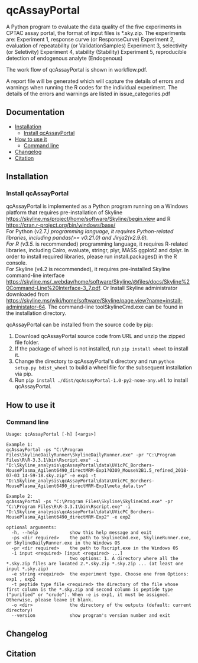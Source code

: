 qcAssayPortal
================================================

A Python program to evaluate the data quality of the five experiments in CPTAC assay portal, the format of input files is *.sky.zip.
The experiments are: 
Experiment 1, response curve (or ResponseCurve)
Experiment 2, evaluation of repeatability (or ValidationSamples)
Experiment 3, selectivity (or Seletivity)
Experiment 4, stability (Stability)
Experiment 5, reproducible detection of endogenous analyte (Endogenous)

The work flow of qcAssayPortal is shown in workflow.pdf. 

A report file will be generated which will capture the details of errors and warnings when running the R codes for the individual experiment.
The details of the errors and warnings are listed in issue_categories.pdf

Documentation
-------------

* [Installation](#installation)
  * [Install qcAssayPortal](#install-qcAssayPortal)
* [How to use it](#how-to-use-it)
  * [Command line](#command-line)
* [Changelog](#changelog)
* [Citation](#citation)

Installation
------------

### Install qcAssayPortal

qcAssayPortal is implemented as a Python program running on a Windows platform that requires pre-installation of Skyline https://skyline.ms/project/home/software/Skyline/begin.view and R https://cran.r-project.org/bin/windows/base/  <br />
For Python (v2.7.*) programming language, it requires Python-related libraries, including pandas(>= v0.21.0) and Jinja2(v2.9.6). <br />
For R (v3.5.* is recommended) programming language, it requires R-related libraries, including Cairo, evaluate, stringr, plyr, MASS ggplot2 and dplyr. In order to install required libraries, please run install.packages() in the R console. <br />
For Skyline (v4.2 is recommended), it requires pre-installed Skyline command-line interface https://skyline.ms/_webdav/home/software/Skyline/@files/docs/Skyline%20Command-Line%20Interface-3_7.pdf. Or Install Skyline administrator downloaded from https://skyline.ms/wiki/home/software/Skyline/page.view?name=install-administator-64. The command-line toolSkylineCmd.exe can be found in the installation directory. <br />

qcAssayPortal can be installed from the source code by pip:<br />
1) Download qcAssayPortal source code from URL and unzip the zipped file folder.<br />
2) If the package of wheel is not installed, run `pip install wheel` to install it.<br />
3) Change the directory to qcAssayPortal's directory and run `python setup.py bdist_wheel` to build a wheel file for the subsequent installation via pip.<br />
4) Run `pip install ./dist/qcAssayPortal-1.0-py2-none-any.whl` to install qcAssayPortal.<br />


How to use it
-------------

### Command line

    Usage: qcAssayPortal [-h] [<args>]

    Example 1:
    qcAssayPortal -ps "C:\Program Files\SkylineDailyRunner\SkylineDailyRunner.exe" -pr "C:\Program Files\R\R-3.3.1\bin\Rscript.exe" -i "D:\Skyline_analysis\qcAssayPortal\data\UVicPC_Borchers-MousePlasma_Agilent6490_directMRM-Exp1?0309_MouseV2B1.5_refined_2018-07-03_14-59-18.sky.zip" -e exp1 -t "D:\Skyline_analysis\qcAssayPortal\data\UVicPC_Borchers-MousePlasma_Agilent6490_directMRM-Exp1\meta_data.tsv"
    
    Example 2:
    qcAssayPortal -ps "C:\Program Files\Skyline\SkylineCmd.exe" -pr "C:\Program Files\R\R-3.3.1\bin\Rscript.exe" -i "D:\Skyline_analysis\qcAssayPortal\data\UVicPC_Borchers-MousePlasma_Agilent6490_directMRM-Exp2" -e exp2

    optional arguments:
      -h, --help            show this help message and exit
      -ps <dir required>    the path to SkylineCmd.exe, SkylineRunner.exe, or SkylineDailyRunner.exe in the Windows OS
      -pr <dir required>    the path to Rscript.exe in the Windows OS
      -i input <required> [input <required> ...]
                            two options: 1. A directory where all the *.sky.zip files are located 2.*.sky.zip *.sky.zip ... (at least one input *.sky.zip)
      -e string <required>  the experiment type. Choose one from Options: exp1 , exp2
      -t peptide type file <required> the directory of the file whose first column is the *.sky.zip and second column is peptide type ("purified" or "crude"). When -e is exp1, it must be assigned. Otherwise, please leave it blank.
      -o <dir>              the directory of the outputs (default: current directory)
      --version             show program's version number and exit

Changelog
---------

Citation
--------
